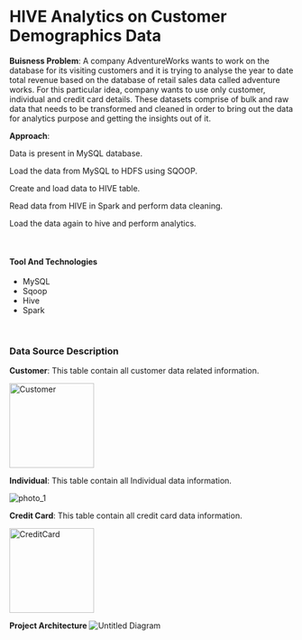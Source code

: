 # HIVE Analytics on Customer Demographics Data
**Buisness Problem**:
A company AdventureWorks wants to work on the database for its visiting customers and it is trying to analyse the year to date total revenue based on the database of retail sales data called adventure works. For this particular idea, company wants to use only customer, individual and credit card details.
These datasets comprise of bulk and raw data that needs to be transformed and cleaned in order to bring out the data for analytics purpose and getting the insights out of it.

**Approach**:
<p>Data is present in MySQL database.</p>
<p>Load the data from MySQL to HDFS using SQOOP.</p>
<p>Create and load data to HIVE table.</p>
<p>Read data from HIVE in Spark and perform data cleaning.</p>
<p>Load the data again to hive and perform analytics.</p>

<br>
<h4>Tool And Technologies</h4>
<ul>
 <li>MySQL</li>
 <li>Sqoop</li>
 <li>Hive</li>
 <li>Spark</li>
</li>
</ul>  

<br>
<h3>Data Source Description</h3>
<p><b>Customer</b>: This table contain all customer data related information.</p>

<img width="150" alt="Customer" src="https://user-images.githubusercontent.com/100192267/158633317-f3be96bd-e806-414e-a7e7-bef2b461ac20.png">

<p><b>Individual</b>: This table contain all Individual data information.</p>

![photo_1](https://user-images.githubusercontent.com/100331434/158746774-b96549d7-f6ba-477c-b85e-2290fa45ce79.jpeg)






<p><b>Credit Card</b>: This table contain all credit card data information.</p>
<img width="150" alt="CreditCard" src="https://user-images.githubusercontent.com/100192267/158635208-dfacf7cb-6f37-4ffc-ab86-4cb61bddc522.png">

<b>Project Architecture</b>
![Untitled Diagram](https://user-images.githubusercontent.com/100331434/159119804-7465dad7-4834-4426-8e70-bae7459e0191.jpg)


